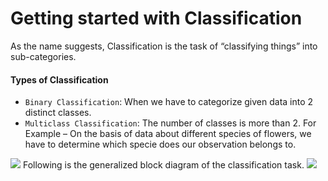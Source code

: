 # Getting started with Classification

As the name suggests, Classification is the task of “classifying things” into sub-categories.

#### Types of Classification

* `Binary Classification`: When we have to categorize given data into 2 distinct classes.
* `Multiclass Classification`: The number of classes is more than 2. For Example – On the basis of data about different species of flowers, we have to determine which specie does our observation belongs to.

<img src="https://media.geeksforgeeks.org/wp-content/uploads/classification-1.png" >
Following is the generalized block diagram of the classification task. 
<img src="https://media.geeksforgeeks.org/wp-content/uploads/classification-task.png" >